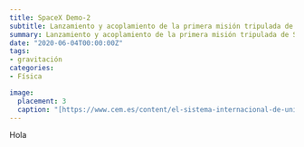```yaml
---
title: SpaceX Demo-2
subtitle: Lanzamiento y acoplamiento de la primera misión tripulada de SpaceX
summary: Lanzamiento y acoplamiento de la primera misión tripulada de SpaceX.
date: "2020-06-04T00:00:00Z"
tags:
- gravitación
categories:
- Física

image:
  placement: 3
  caption: "[https://www.cem.es/content/el-sistema-internacional-de-unidades-si](https://www.cem.es/content/el-sistema-internacional-de-unidades-si)"
---
```


<canvas id="h-t"></canvas>

<script>
	var ctx = document.getElementById('h-t').getContext('2d');
	var chart = new Chart(ctx, {
	    // The type of chart we want to create
	    type: 'line',

	    // The data for our dataset
	    data: {
	        labels: ['January', 'February', 'March', 'April', 'May', 'June', 'July'],
	        datasets: [{
	            label: 'My First dataset',
	            backgroundColor: 'rgb(255, 99, 132)',
	            borderColor: 'rgb(255, 99, 132)',
	            data: [0, 10, 5, 2, 20, 30, 45]
	        }]
	    },

	    // Configuration options go here
	    options: {}
	});
</script>
	
Hola